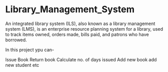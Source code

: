 # Library_Management_System
An integrated library system (ILS), also known as a library management system (LMS), is an enterprise resource planning system for a library, used to track items owned, orders made, bills paid, and patrons who have borrowed.

In this project ypu can-

Issue Book
Return book
Calculate no. of days issued
Add new book
add new student
etc
